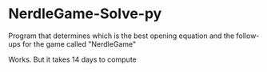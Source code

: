 # NerdleGame-Solve-py

Program that determines which is the best opening equation and the follow-ups for the game called "NerdleGame"

Works. But it takes 14 days to compute
